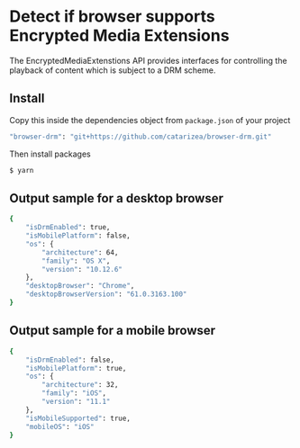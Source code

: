 # Detect if browser supports Encrypted Media Extensions

The EncryptedMediaExtenstions API provides interfaces for controlling the playback of content which is subject to a DRM scheme.

## Install
Copy this inside the dependencies object from `package.json` of your project

```sh
"browser-drm": "git+https://github.com/catarizea/browser-drm.git"
```

Then install packages

```sh
$ yarn
```

## Output sample for a desktop browser

```sh
{
    "isDrmEnabled": true,
    "isMobilePlatform": false,
    "os": {
        "architecture": 64,
        "family": "OS X",
        "version": "10.12.6"
    },
    "desktopBrowser": "Chrome",
    "desktopBrowserVersion": "61.0.3163.100"
}
```

## Output sample for a mobile browser

```sh
{
    "isDrmEnabled": false,
    "isMobilePlatform": true,
    "os": {
        "architecture": 32,
        "family": "iOS",
        "version": "11.1"
    },
    "isMobileSupported": true,
    "mobileOS": "iOS"
}
```
